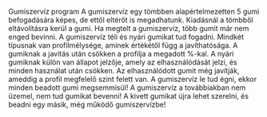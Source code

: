Gumiszervíz program
A gumiszervíz egy tömbben alapértelmezetten 5 gumi befogadására képes, de ettől eltérőt is megadhatunk.
Kiadásnál a tömbből eltávolításra kerül a gumi. Ha megtelt a gumiszervíz, több gumit már nem enged bevinni.
A gumiszervíz téli és nyári gumikat tud fogadni.
Mindkét típusnak van profilmélysége, aminek értékétől függ a javíthatósága.
A gumiknak a javítás után csökken a profilja a megadott %-kal. 
A nyári gumiknak külön van állapot jelzője, amely az elhasználódását jelzi, és minden használat után csökken.
Az elhasználódott gumit még javítják, ameddig a profil megfelelő szint felett van.
A gumiszervíz le tud égni, ekkor minden beadott gumi megsemmisül!
A gumiszervíz a továbbiakban nem üzemel, nem tud gumikat bevenni!
A kivett gumikat újra lehet szerelni, és beadni egy másik, még működő gumiszervízbe!

